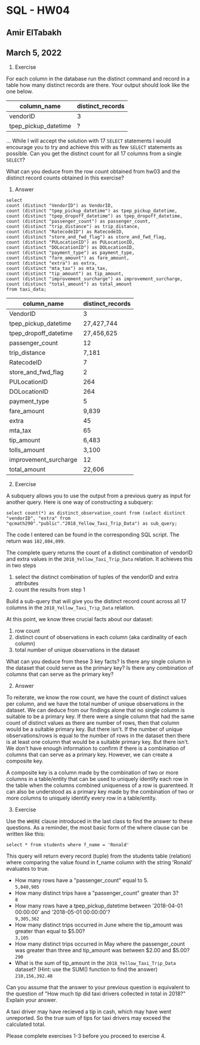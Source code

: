 # SQL - HW04
## Amir ElTabakh
## March 5, 2022

1. Exercise

For each column in the database run the distinct command and record in a table how many distinct records are there. Your output should look like the one below.

|column_name|distinct_records  |
|--|--|
|vendorID  |3  |
|tpep_pickup_datetime  |?  |


...
While I will accept the solution with 17 `SELECT` statements I would encourage you to 
try and achieve this with as few `SELECT` statements as possible. Can you get the distinct count for all 17 columns from a single `SELECT`?

What can you deduce from the row count obtained from hw03 and the distinct record counts obtained in this exercise?

1. Answer

```
select 
count (distinct "VendorID") as VendorID,
count (distinct "tpep_pickup_datetime") as tpep_pickup_datetime,
count (distinct "tpep_dropoff_datetime") as tpep_dropoff_datetime,
count (distinct "passenger_count") as passenger_count,
count (distinct "trip_distance") as trip_distance,
count (distinct "RatecodeID") as RatecodeID,
count (distinct "store_and_fwd_flag") as store_and_fwd_flag,
count (distinct "PULocationID") as PULocationID,
count (distinct "DOLocationID") as DOLocationID,
count (distinct "payment_type") as payment_type,
count (distinct "fare_amount") as fare_amount,
count (distinct "extra") as extra,
count (distinct "mta_tax") as mta_tax,
count (distinct "tip_amount") as tip_amount,
count (distinct "improvement_surcharge") as improvement_surcharge,
count (distinct "total_amount") as total_amount
from taxi_data;
```

|column_name|distinct_records  |
|--|--|
|VendorID  |3  |
|tpep_pickup_datetime  |27,427,744  |
|tpep_dropoff_datetime  |27,456,625  |
|passenger_count  |12  |
|trip_distance  |7,181  |
|RatecodeID  |7  |
|store_and_fwd_flag  |2  |
|PULocationID  |264  |
|DOLocationID  |264  |
|payment_type  |5  |
|fare_amount  |9,839  |
|extra  |45  |
|mta_tax  |65  |
|tip_amount  |6,483  |
|tolls_amount  |3,100  |
|improvement_surcharge  |12  |
|total_amount  |22,606  |

2. Exercise

A subquery allows you to use the output from a previous query as input for another query. Here is one way of constructing a subquery:

```
select count(*) as distinct_observation_count from (select distinct "vendorID", "extra" from "qcmath290"."public"."2018_Yellow_Taxi_Trip_Data") as sub_query;
```

The code I entered can be found in the corresponding SQL script.
The return was `102,804,099`.

The complete query returns the count of a distinct combination of vendorID and extra values in the `2018_Yellow_Taxi_Trip_Data` relation. It achieves this in two steps

 1. select the distinct combination of tuples of the vendorID and extra attributes
 2. count the results from step 1

Build a sub-query that will give you the distinct record count across all 17 columns in the 
`2018_Yellow_Taxi_Trip_Data` relation.

At this point, we know three crucial facts about our dataset:

 1. row count
 2. distinct count of observations in each column (aka cardinality of each column)
 3. total number of unique observations in the dataset

What can you deduce from these 3 key facts? 
Is there any single column in the dataset that could serve as the primary key?
Is there any combination of columns that can serve as the primary key?

2. Answer

To reiterate, we know the row count, we have the count of distinct values per column, and we have the total number of unique observations in the dataset. We can deduce from our findings alone that no single column is suitable to be a primary key. If there were a single column that had the same count of distinct values as there are number of rows, then that column would be a suitable primary key. But there isn't. If the number of unique observations/rows is equal to the number of rows in the dataset then there is at least one column that would be a suitable primary key. But there isn't. We don't have enough information to confirm if there is a combination of columns that can serve as a primary key. However, we can create a composite key.

A composite key is a column made by the combination of two or more columns in a table/entity that can be used to uniquely identify each row in the table when the columns combined uniqueness of a row is guarenteed. It can also be understood as a primary key made by the combination of two or more columns to uniquely identify every row in a table/entity.

3. Exercise

Use the `WHERE` clause introduced in the last class to find the answer to these questions. As a reminder, the most basic form of the where clause can be written like this:

`select * from students where f_name = 'Ronald'`

This query will return every record (tuple) from the students table (relation) where comparing the value found in f_name column with the string 'Ronald' evaluates to true.

 - How many rows have a "passenger_count" equal to 5.\
`5,040,905`
 - How many distinct trips have a "passenger_count" greater than 3?\
`8`
 - How many rows have a tpep_pickup_datetime between '2018-04-01 00:00:00' and '2018-05-01 00:00:00'?\
`9,305,362`
 - How many distinct trips occurred in June where the tip_amount was greater than equal to $5.00?\
 `3,105`
 - How many distinct trips occurred in May where the passenger_count was greater than three and tip_amount was between $2.00 and $5.00?\
`290`
 - What is the sum of tip_amount in the `2018_Yellow_Taxi_Trip_Data` dataset? (Hint: use the SUM() function to find the answer)\
`210,156,392.48` 

Can you assume that the answer to your previous question is equivalent to the question of "How much tip did taxi drivers collected in total in 2018?" Explain your answer.

A taxi driver may have recieved a tip in cash, which may have went unreported. So the true sum of tips for taxi drivers may exceed the calculated total.

Please complete exercises 1-3 before you proceed to exercise 4.

